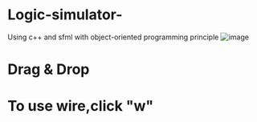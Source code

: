 # Logic-simulator-
Using c++ and sfml with object-oriented programming principle
![image](https://user-images.githubusercontent.com/63494351/176747714-3e3598da-69ef-454c-8da4-5db6082b2946.png)


# Drag & Drop

# To use wire,click "w"

